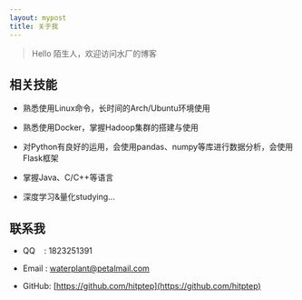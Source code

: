 ```yaml
---
layout: mypost
title: 关于我
---
```


> Hello 陌生人，欢迎访问水厂的博客

## 相关技能

- 熟悉使用Linux命令，长时间的Arch/Ubuntu环境使用

- 熟悉使用Docker，掌握Hadoop集群的搭建与使用

- 对Python有良好的运用，会使用pandas、numpy等库进行数据分析，会使用Flask框架

- 掌握Java、C/C++等语言

- 深度学习&量化studying...


## 联系我

- QQ&nbsp;&nbsp;&nbsp;&nbsp;: 1823251391

- Email&nbsp;: waterplant@petalmail.com

- GitHub: [https://github.com/hitptep](https://github.com/hitptep)
